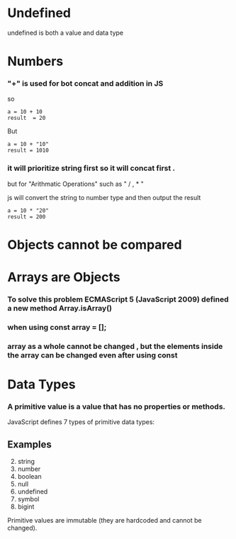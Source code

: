 # Undefined
undefined is both a value and data type

# Numbers

### "+" is used for bot concat and addition in JS
so 
```
a = 10 + 10
result  = 20 
```
But
```
a = 10 + "10"
result = 1010 
```
### it will prioritize string first so it will concat first .

but for "Arithmatic Operations" such as " / , * " 

js will convert the string to number type and then output the result
```
a = 10 * "20"
result = 200
```

# Objects cannot be compared

# Arrays are Objects
### To solve this problem ECMAScript 5 (JavaScript 2009) defined a new method Array.isArray()

### when using const array = [];
### array as a whole cannot be changed , but the elements inside the array can be changed even after using const

# Data Types
### A primitive value is a value that has no properties or methods.
JavaScript defines 7 types of primitive data types:

## Examples
2. string
3. number
4. boolean
5. null
6. undefined
7. symbol
8. bigint

Primitive values are immutable (they are hardcoded and cannot be changed).